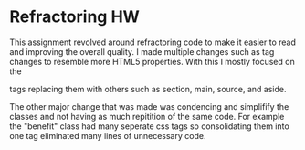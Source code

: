 # Refractoring HW

This assignment revolved around refractoring code to make it easier to read and improving the overall quality. I made multiple changes such as tag changes to resemble more HTML5 properties. With this I mostly focused on the <div> tags replacing them with others such as section, main, source, and aside.

The other major change that was made was condencing and simplifify the classes and not having as much repitition of the same code. For example the "benefit" class had many seperate css tags so consolidating them into one tag eliminated many lines of unnecessary code.
